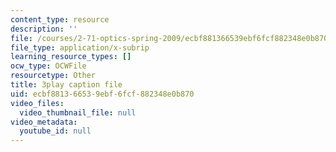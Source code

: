 ```yaml
---
content_type: resource
description: ''
file: /courses/2-71-optics-spring-2009/ecbf881366539ebf6fcf882348e0b870_u6GbFCWIH_0.srt
file_type: application/x-subrip
learning_resource_types: []
ocw_type: OCWFile
resourcetype: Other
title: 3play caption file
uid: ecbf8813-6653-9ebf-6fcf-882348e0b870
video_files:
  video_thumbnail_file: null
video_metadata:
  youtube_id: null
---
```

